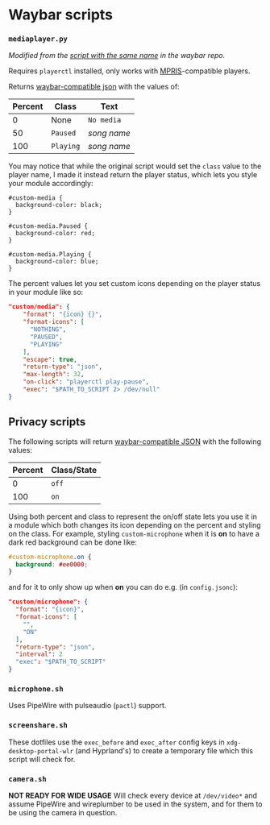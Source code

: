 # Waybar scripts

### `mediaplayer.py`

_Modified from the [script with the same name](https://github.com/Alexays/Waybar/blob/master/resources/custom_modules/mediaplayer.py)
in the waybar repo._

Requires `playerctl` installed, only works with [MPRIS]-compatible players.

Returns [waybar-compatible json] with the values of:

| Percent | Class     | Text        |
| ------- | --------- | ----------- |
| 0       | None      | `No media`  |
| 50      | `Paused`  | _song name_ |
| 100     | `Playing` | _song name_ |

You may notice that while the original script would set the `class` value to
the player name, I made it instead return the player status, which lets you
style your module accordingly:

```
#custom-media {
  background-color: black;
}

#custom-media.Paused {
  background-color: red;
}

#custom-media.Playing {
  background-color: blue;
}
```

The percent values let you set custom icons depending on the player status in
your module like so:

```json
"custom/media": {
    "format": "{icon} {}",
    "format-icons": [
      "NOTHING",
      "PAUSED",
      "PLAYING"
    ],
    "escape": true,
    "return-type": "json",
    "max-length": 32,
    "on-click": "playerctl play-pause",
    "exec": "$PATH_TO_SCRIPT 2> /dev/null"
}
```

## Privacy scripts

The following scripts will return [waybar-compatible JSON] with the following
values:

| Percent | Class/State |
| ------- | ----------- |
| 0       | `off`       |
| 100     | `on`        |

Using both percent and class to represent the on/off state lets you use it in a
module which both changes its icon depending on the percent and styling on the
class. For example, styling `custom-microphone` when it is **on** to have a dark
red background can be done like:

```css
#custom-microphone.on {
  background: #ee0000;
}
```

and for it to only show up when **on** you can do e.g. (in `config.jsonc`):

```json
"custom/microphone": {
  "format": "{icon}",
  "format-icons": [
    "",
    "ON"
  ],
  "return-type": "json",
  "interval": 2
  "exec": "$PATH_TO_SCRIPT"
}
```

### `microphone.sh`

Uses PipeWire with pulseaudio (`pactl`) support.

### `screenshare.sh`

These dotfiles use the `exec_before` and `exec_after` config keys in `xdg-desktop-portal-wlr`
(and Hyprland's) to create a temporary file which this script will check for.

### `camera.sh`

**NOT READY FOR WIDE USAGE**
Will check every device at `/dev/video*` and assume PipeWire and
wireplumber to be used in the system, and for them to be using the
camera in question.

[MPRIS]: https://wiki.archlinux.org/title/MPRIS
[waybar-compatible JSON]: https://man.archlinux.org/man/waybar-custom.5.en#RETURN-TYPE
[Hyprland]: https://hyprland.org/

